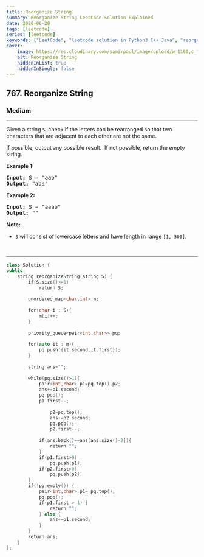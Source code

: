 ```yaml
---
title: Reorganize String
summary: Reorganize String LeetCode Solution Explained
date: 2020-06-20
tags: [leetcode]
series: [leetcode]
keywords: ["LeetCode", "leetcode solution in Python3 C++ Java", "reorganize-string LeetCode Solution Explained"]
cover:
    image: https://res.cloudinary.com/samirpaul/image/upload/w_1100,c_fit,co_rgb:FFFFFF,l_text:Arial_75_bold:Reorganize String - Solution Explained/problem-solving.webp
    alt: Reorganize String
    hiddenInList: true
    hiddenInSingle: false
---
```



<h2>767. Reorganize String</h2><h3>Medium</h3><hr><div><p>Given a string <code>S</code>, check if the letters can be rearranged so that two characters that are adjacent to each other are not the same.</p>

<p>If possible, output any possible result.&nbsp; If not possible, return the empty string.</p>

<p><strong>Example 1:</strong></p>

<pre><strong>Input:</strong> S = "aab"
<strong>Output:</strong> "aba"
</pre>

<p><strong>Example 2:</strong></p>

<pre><strong>Input:</strong> S = "aaab"
<strong>Output:</strong> ""
</pre>

<p><strong>Note:</strong></p>

<ul>
	<li><code>S</code> will consist of lowercase letters and have length in range <code>[1, 500]</code>.</li>
</ul>

<p>&nbsp;</p>
</div>

---




```cpp
class Solution {
public:
    string reorganizeString(string S) {
        if(S.size()<=1)
            return S;
        
        unordered_map<char,int> m;
        
        for(char i : S){
            m[i]++;
        }
        
        priority_queue<pair<int,char>> pq;
        
        for(auto it : m){
            pq.push({it.second,it.first});
        }
        
        string ans="";
        
        while(pq.size()>1){
            pair<int,char> p1=pq.top(),p2;
            ans+=p1.second;
            pq.pop();
            p1.first--;
            
                p2=pq.top();
                ans+=p2.second;
                pq.pop();
                p2.first--;
            
            if(ans.back()==ans[ans.size()-2]){
                return "";
            }
            if(p1.first>0)
                pq.push(p1);
            if(p2.first>0)
                pq.push(p2);
        }
        if(!pq.empty()) {
            pair<int,char> p1= pq.top();
            pq.pop();
            if(p1.first > 1) {
                return "";
            } else {
                ans+=p1.second;
            }
        }
        return ans;
    }
};

```
